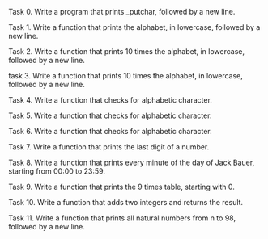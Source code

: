 Task 0. Write a program that prints _putchar, followed by a new line.

Task 1. Write a function that prints the alphabet, in lowercase, followed by a new line.

Task 2. Write a function that prints 10 times the alphabet, in lowercase, followed by a new line.

task 3. Write a function that prints 10 times the alphabet, in lowercase, followed by a new line.

Task 4. Write a function that checks for alphabetic character.

Task 5. Write a function that checks for alphabetic character.

Task 6. Write a function that checks for alphabetic character.

Task 7. Write a function that prints the last digit of a number.

Task 8. Write a function that prints every minute of the day of Jack Bauer, starting from 00:00 to 23:59.

Task 9. Write a function that prints the 9 times table, starting with 0.

Task 10. Write a function that adds two integers and returns the result.

Task 11. Write a function that prints all natural numbers from n to 98, followed by a new line.

